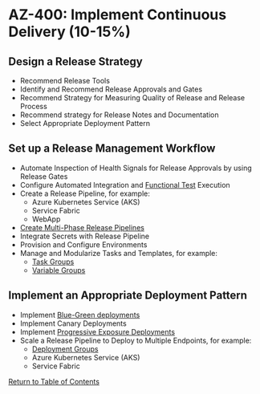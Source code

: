 # AZ-400: Implement Continuous Delivery (10-15%)
## Design a Release Strategy
- Recommend Release Tools
- Identify and Recommend Release Approvals and Gates
- Recommend Strategy for Measuring Quality of Release and Release Process
- Recommend strategy for Release Notes and Documentation
- Select Appropriate Deployment Pattern

## Set up a Release Management Workflow
- Automate Inspection of Health Signals for Release Approvals by using Release Gates
- Configure Automated Integration and [Functional Test](https://docs.microsoft.com/en-us/azure/devops/pipelines/tasks/test/run-functional-tests) Execution
- Create a Release Pipeline, for example:
    - Azure Kubernetes Service (AKS)
    - Service Fabric
    - WebApp
- [Create Multi-Phase Release Pipelines](https://docs.microsoft.com/en-us/azure/devops/pipelines/release/define-multistage-release-process)
- Integrate Secrets with Release Pipeline
- Provision and Configure Environments
- Manage and Modularize Tasks and Templates, for example:
    - [Task Groups](https://docs.microsoft.com/en-us/azure/devops/pipelines/library/task-groups)
    - [Variable Groups](https://docs.microsoft.com/en-us/azure/devops/pipelines/library/variable-groups)

## Implement an Appropriate Deployment Pattern
- Implement [Blue-Green deployments](https://azure.microsoft.com/en-us/blog/blue-green-deployments-using-azure-traffic-manager/)
- Implement Canary Deployments
- Implement [Progressive Exposure Deployments](https://blogs.msdn.microsoft.com/devops/2018/05/07/release-gates-enable-progressive-exposure-and-phased-deployments/)
- Scale a Release Pipeline to Deploy to Multiple Endpoints, for example:
    - [Deployment Groups](https://docs.microsoft.com/en-us/azure/devops/pipelines/release/deployment-groups)
    - Azure Kubernetes Service (AKS)
    - Service Fabric

[Return to Table of Contents](README.md)